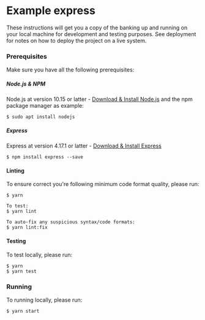 # Example express

These instructions will get you a copy of the banking up and running on your local machine for development and testing purposes. See deployment for notes on how to deploy the project on a live system.

### Prerequisites

Make sure you have all the following prerequisites:

##### Node.js & NPM

Node.js at version 10.15 or latter - [Download & Install Node.js](https://nodejs.org/en/download/) and the npm package manager as example:

```shell
$ sudo apt install nodejs
```

##### Express

Express at version 4.17.1 or latter - [Download & Install Express](https://expressjs.com/en/starter/installing.html)

```shell
$ npm install express --save
```

#### Linting

To ensure correct you're following minimum code format quality, please run:

```shell
$ yarn

To test:
$ yarn lint

To auto-fix any suspicious syntax/code formats:
$ yarn lint:fix
```

#### Testing

To test locally, please run:

```shell
$ yarn
$ yarn test
```

### Running

To running locally, please run:

```shell
$ yarn start
```
